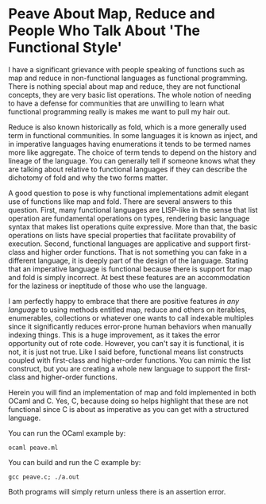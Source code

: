 # Peave About Map, Reduce and People Who Talk About 'The Functional Style'
   
I have a significant grievance with people speaking of functions such as map and reduce in non-functional
languages as functional programming.  There is nothing special about map and reduce, they are not functional
concepts, they are very basic list operations.  The whole notion of needing to have a defense for communities that 
are unwilling to learn what functional programming really is makes me want to pull my hair out.

Reduce is also known historically as fold, which is a more generally used term in functional 
communities.  In some languages it is known as inject, and in imperative languages having 
enumerations it tends to be termed names more like aggregate.  The choice of term tends to depend 
on the history and lineage of the language.  You can generally tell if someone knows what they are 
talking about relative to functional languages if they can describe the dichotomy of fold and why 
the two forms matter.  

A good question to pose is why functional implementations admit elegant use of functions like map and 
fold.  There are several answers to this question.  First, many functional languages are LISP-like in the
sense that list operation are fundamental operations on types, rendering basic language syntax that makes
list operations quite expressive.  More than that, the basic operations on lists have special properties that
facilitate provability of execution.  Second, functional languages are applicative and support first-class 
and higher order functions.  That is not something you can fake in a different language, it is deeply part 
of the design of the language.  Stating that an imperative language is functional because there is support 
for map and fold is simply incorrect.  At best these features are an accommodation for the laziness
or ineptitude of those who use the language.

I am perfectly happy to embrace that there are positive features _in any language_ to using methods entitled
map, reduce and others on iterables, enumerables, collections or whatever one wants to call indexable multiples
since it significantly reduces error-prone human behaviors when manually indexing things.  This is a huge
improvement, as it takes the error opportunity out of rote code.  However, you can't say it is functional, it
is not, it is just not true.  Like I said before, functional means list constructs coupled with first-class
and higher-order functions. You can mimic the list construct, but you are creating a whole new language to 
support the first-class and higher-order functions.

Herein you will find an implementation of map and fold implemented in both OCaml and C.  Yes, C, 
because doing so helps highlight that these are not functional since C is about as imperative as you 
can get with a structured language.

You can run the OCaml example by:

```
ocaml peave.ml
```

You can build and run the C example by:

```
gcc peave.c; ./a.out
```

Both programs will simply return unless there is an assertion error.
